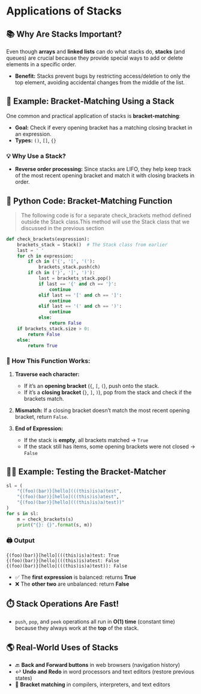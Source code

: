 #  **Applications of Stacks** 

## 📚 Why Are Stacks Important?

Even though **arrays** and **linked lists** can do what stacks do,
**stacks** (and queues) are crucial because they provide special ways to add or delete elements in a specific order.

* **Benefit:**
  Stacks prevent bugs by restricting access/deletion to only the top element,
  avoiding accidental changes from the middle of the list.

## 🧩 Example: Bracket-Matching Using a Stack

One common and practical application of stacks is **bracket-matching**:

* **Goal:** Check if every opening bracket has a matching closing bracket in an expression.
* **Types:** `()`, `[]`, `{}`

### 💡 Why Use a Stack?

* **Reverse order processing:** Since stacks are LIFO, they help keep track of the most recent opening bracket and match it with closing brackets in order.



## 🐍 Python Code: Bracket-Matching Function

> The following code is for a separate check_brackets method defined outside the Stack class.This method will use the Stack class that we discussed in the previous section

```python
def check_brackets(expression):
    brackets_stack = Stack()  # The Stack class from earlier
    last = ' '
    for ch in expression:
        if ch in ('{', '[', '('):
            brackets_stack.push(ch)
        if ch in ('}', ']', ')'):
            last = brackets_stack.pop()
            if last == '{' and ch == '}':
                continue
            elif last == '[' and ch == ']':
                continue
            elif last == '(' and ch == ')':
                continue
            else:
                return False
    if brackets_stack.size > 0:
        return False
    else:
        return True
```

### 📝 How This Function Works:

1. **Traverse each character:**

   * If it’s an **opening bracket** (`{`, `[`, `(`), push onto the stack.
   * If it’s a **closing bracket** (`}`, `]`, `)`), pop from the stack and check if the brackets match.
2. **Mismatch:**
   If a closing bracket doesn’t match the most recent opening bracket, return `False`.
3. **End of Expression:**
   * If the stack is **empty**, all brackets matched → `True`
   * If the stack still has items, some opening brackets were not closed → `False`

## 🧑‍💻 Example: Testing the Bracket-Matcher

```python
sl = (
    "{(foo)(bar)}[hello](((this)is)a)test",
    "{(foo)(bar)}[hello](((this)is)atest",
    "{(foo)(bar)}[hello](((this)is)a)test))"
)
for s in sl:
    m = check_brackets(s)
    print("{}: {}".format(s, m))
```

### 🖨️ Output

```
{(foo)(bar)}[hello](((this)is)a)test: True
{(foo)(bar)}[hello](((this)is)atest: False
{(foo)(bar)}[hello](((this)is)a)test)): False
```

* ✅ The **first expression** is balanced: returns **True**
* ❌ The **other two** are unbalanced: return **False**

## ⏱️ Stack Operations Are Fast!

* `push`, `pop`, and `peek` operations all run in **O(1) time** (constant time)
  because they always work at the **top** of the stack.

## 🌎 Real-World Uses of Stacks

* 🔙 **Back and Forward buttons** in web browsers
  (navigation history)
* ↩️ **Undo and Redo** in word processors and text editors
  (restore previous states)
* 🧮 **Bracket matching** in compilers, interpreters, and text editors

